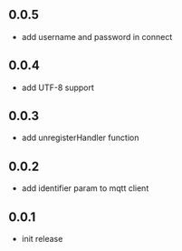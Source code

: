 ## 0.0.5

- add username and password in connect

## 0.0.4

- add UTF-8 support

## 0.0.3

- add unregisterHandler function

## 0.0.2

- add identifier param to mqtt client

## 0.0.1

- init release

